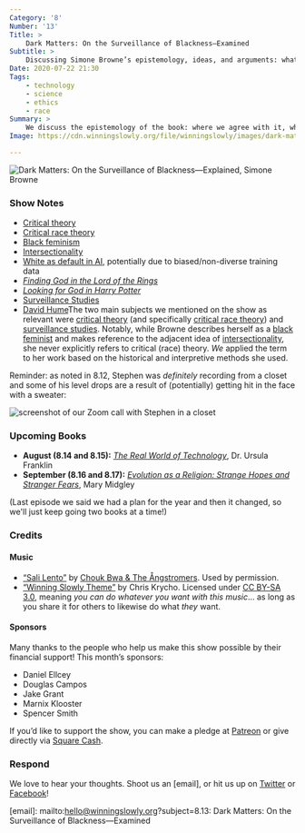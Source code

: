 ```yaml
---
Category: '8'
Number: '13'
Title: >
    Dark Matters: On the Surveillance of Blackness—Examined
Subtitle: >
    Discussing Simone Browne’s epistemology, ideas, and arguments: what persuaded us, and what didn’t?
Date: 2020-07-22 21:30
Tags:
    - technology
    - science
    - ethics
    - race
Summary: >
    We discuss the epistemology of the book: where we agree with it, where we disagree with it. We also assess the convincing and unconvincing parts of her arguments, concluding with thoughts on how to learn from things we don't fully agree with and effective interdisciplinarity.
Image: https://cdn.winningslowly.org/file/winningslowly/images/dark-matters.jpg

---
```


![[<cite>Dark Matters: On the Surveillance of Blackness—Explained</cite>](https://www.alibris.com/Dark-Matters-On-the-Surveillance-of-Blackness-Simone-Browne/book/32087130), Simone Browne](https://cdn.winningslowly.org/file/winningslowly/images/dark-matters.jpg)

### Show Notes

* [Critical theory](https://en.wikipedia.org/wiki/Critical_theory)
* [Critical race theory](https://en.wikipedia.org/wiki/Critical_race_theory)
* [Black feminism](https://en.wikipedia.org/wiki/Black_feminism)
* [Intersectionality](https://en.wikipedia.org/wiki/Intersectionality)
* [White as default in AI](https://www.businessinsider.com/depixelator-turned-obama-white-illustrates-racial-bias-in-ai-2020-6), potentially due to biased/non-diverse training data
* [_Finding God in the Lord of the Rings_](https://lotr.fandom.com/wiki/Finding_God_in_the_Lord_of_the_Rings)
* [_Looking for God in Harry Potter_](https://www.amazon.com/Looking-Harry-Potter-John-Granger/dp/1414300913)
* [Surveillance Studies](http://web.mit.edu/gtmarx/www/surv_studies.pdf)
* [David Hume](https://en.wikipedia.org/wiki/David_Hume)The two main subjects we mentioned on the show as relevant were [critical theory](https://en.wikipedia.org/wiki/Critical_theory) (and specifically [critical race theory](https://en.wikipedia.org/wiki/Critical_race_theory)) and [surveillance studies](https://www.surveillance-studies.net/?page_id=119). Notably, while Browne describes herself as a [black feminist](https://en.wikipedia.org/wiki/Black_feminism) and makes reference to the adjacent idea of [intersectionality](https://en.wikipedia.org/wiki/Intersectionality), she never explicitly refers to critical (race) theory. *We* applied the term to her work based on the historical and interpretive methods she used.

Reminder: as noted in 8.12, Stephen was *definitely* recording from a closet and some of his level drops are a result of (potentially) getting hit in the face with a sweater:

![screenshot of our Zoom call with Stephen in a closet](https://cdn.winningslowly.org/file/winningslowly/images/closet-recording.jpg)

### Upcoming Books

- <b>August (8.14 and 8.15):</b> [<cite>The Real World of Technology</cite>](https://www.alibris.com/The-Real-World-of-Technology-Dr-Ursula-M-Franklin-PH-D/book/5575099), Dr. Ursula Franklin
- <b>September (8.16 and 8.17):</b> [<cite>Evolution as a Religion: Strange Hopes and Stranger Fears</cite>](https://www.alibris.com/Evolution-as-a-Religion-Strange-Hopes-and-Stranger-Fears-Mary-Midgley/book/2179950), Mary Midgley

(Last episode we said we had a plan for the year and then it changed, so we'll just keep going two books at a time!)

### Credits

#### Music

- [“Sali Lento”](https://choukbwa.bandcamp.com/track/sali-lento-2) by [Chouk Bwa & The Ångstromers](https://choukbwa.bandcamp.com/). Used by permission.
- [“Winning Slowly Theme”](https://soundcloud.com/chriskrycho/winning-slowly) by Chris Krycho. Licensed under [CC BY-SA 3.0](https://creativecommons.org/licenses/by-sa/3.0/), meaning *you can do whatever you want with this music*… as long as you share it for others to likewise do what *they* want.

#### Sponsors

Many thanks to the people who help us make this show possible by their financial support! This month’s sponsors:

- Daniel Ellcey
- Douglas Campos
- Jake Grant
- Marnix Klooster
- Spencer Smith

If you’d like to support the show, you can make a pledge at <a href='https://www.patreon.com/winningslowly' rel='payment'>Patreon</a> or give directly via [Square Cash](https://cash.me/$winningslowly).

### Respond

We love to hear your thoughts. Shoot us an [email], or hit us up on [Twitter](https://www.twitter.com/winningslowly) or [Facebook](https://www.facebook.com/winningslowlypodcast)!

[email]: mailto:hello@winningslowly.org?subject=8.13: Dark Matters: On the Surveillance of Blackness—Examined

